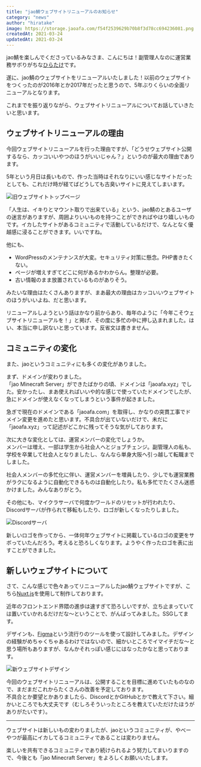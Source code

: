 ```yaml
---
title: "jao鯖ウェブサイトリニューアルのお知らせ"
category: "news"
author: "hiratake"
image: https://storage.jaoafa.com/f54f2539629b70b8f3d78cc694236081.png
createdAt: 2021-03-24
updatedAt: 2021-03-24
---
```


jao鯖を楽しんでくださっているみなさま、こんにちは！副管理人なのに運営業務サボりがちな[ひらたけ](https://twitter.com/Hirotaisou2012)です。

遂に、jao鯖のウェブサイトをリニューアルいたしました！以前のウェブサイトをつくったのが2016年とか2017年だったと思うので、5年ぶりくらいの全面リニューアルとなります。

これまでを振り返りながら、ウェブサイトリニューアルについてお話していきたいと思います。

<!--more-->

## ウェブサイトリニューアルの理由

今回ウェブサイトリニューアルを行った理由ですが、「どうせウェブサイト公開するなら、カッコいいやつのほうがいいじゃん？」というのが最大の理由であります。

5年という月日は長いもので、作った当時はそれなりにいい感じなサイトだったとしても、これだけ時が経てばどうしても古臭いサイトに見えてしまいます。

![旧ウェブサイトトップページ](https://storage.jaoafa.com/c4b964b269867515a23b02f36f566bb9.png)

「人生は、イキりとマウント取りで出来ている」という、jao鯖のとあるユーザの迷言がありますが、周囲よりいいものを持つことができればやはり嬉しいものです。イカしたサイトがあるコミュニティで活動しているだけで、なんとなく優越感に浸ることができます。いいですね。

他にも、

- WordPressのメンテナンスが大変。セキュリティ対策に懸念。PHP書きたくない。
- ページが増えすぎてどこに何があるかわからん。整理が必要。
- 古い情報のまま放置されているものがありそう。

みたいな理由はたくさんありますが、まあ最大の理由はカッコいいウェブサイトのほうがいいよね、だと思います。

リニューアルしようという話はかなり前からあり、毎年のように「今年こそウェブサイトリニューアルを！」と掲げ、その度に多忙の中に押し込まれました。はい、本当に申し訳ないと思っています。反省文は書きません。

## コミュニティの変化

また、jaoというコミュニティにも多くの変化がありました。

まず、ドメインが変わりました。  
「jao Minecraft Server」ができたばかりの頃、ドメインは「jaoafa.xyz」でした。安かったし、まあ使えればいいや的な感じで使っていたドメインでしたが、急にドメインが使えなくなってしまうという事件が起きました。

急ぎで現在のドメインである「jaoafa.com」を取得し、かなりの突貫工事でドメイン変更を進めたと思います。不具合が出ていないだけで、未だに「jaoafa.xyz」って記述がどこかに残ってそうな気がしております。

次に大きな変化としては、運営メンバーの変化でしょうか。  
メンバーは増え、一部は学生から社会人へとジョブチェンジ。副管理人の私も、学校を卒業して社会人となりましたし、なんなら単身大阪へ引っ越して転職までしました。

社会人メンバーの多忙化に伴い、運営メンバーを増員したり、少しでも運営業務がラクになるように自動化できるものは自動化したり。私も多忙でたくさん迷惑かけました。みんなありがとう。

その他にも、マイクラサーバで何度かワールドのリセットが行われたり、Discordサーバが作られて移転もしたり、ロゴが新しくなったりしました。

![Discordサーバ](https://storage.jaoafa.com/de2cde8af735ffbea9e3a3f95892a473.png)

新しいロゴを作ってから、一体何年ウェブサイトに掲載しているロゴの変更をサボっていたんだろう。考えると恐ろしくなります。ようやく作ったロゴを表に出すことができました。

## 新しいウェブサイトについて

さて、こんな感じで色々あってリニューアルしたjao鯖ウェブサイトですが、こちら[Nuxt.js](https://ja.nuxtjs.org/)を使用して制作しております。

近年のフロントエンド界隈の進歩は速すぎて恐ろしいですが、立ち止まっていては置いていかれるだけだな～ということで、がんばってみました。SSGしてます。

デザインも、[Figma](https://www.figma.com/)という流行りのツールを使って設計してみました。デザインの経験がめちゃくちゃあるわけではないので、細かいところでイマイチだな～と思う場所もありますが、なんかそれっぽい感じにはなったかなと思っております。

![新ウェブサイトデザイン](https://storage.jaoafa.com/789d40ff4017981165c0a320a92639a9.png)

今回のウェブサイトリニューアルは、公開することを目標に進めていたものなので、まだまだこれからたくさんの改善を予定しております。  
不具合とか要望とかありましたら、DiscordとかGitHubとかで教えて下さい。細かいところでも大丈夫です（むしろそういったところを教えていただけたほうがありがたいです）。

---

ウェブサイトは新しいもの変わりましたが、jaoというコミュニティが、やべーやつが最高にイカしてるコミュニティであることは変わりません。

楽しいを共有できるコミュニティであり続けられるよう努力してまいりますので、今後とも「jao Minecraft Server」をよろしくお願いいたします。
